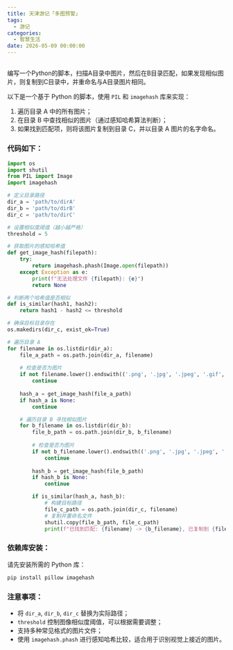 ```yaml
---
title: 天津游记「多图预警」
tags:
  - 游记
categories:
  - 智慧生活
date: 2026-05-09 00:00:00
---
```


> 

<!-- more -->

## 

编写一个Python的脚本，扫描A目录中图片，然后在B目录匹配，如果发现相似图片，则复制到C目录中，并重命名与A目录图片相同。

以下是一个基于 Python 的脚本，使用 `PIL` 和 `imagehash` 库来实现：

1. 遍历目录 A 中的所有图片；
2. 在目录 B 中查找相似的图片（通过感知哈希算法判断）；
3. 如果找到匹配项，则将该图片复制到目录 C，并以目录 A 图片的名字命名。

### 代码如下：

```python
import os
import shutil
from PIL import Image
import imagehash

# 定义目录路径
dir_a = 'path/to/dirA'
dir_b = 'path/to/dirB'
dir_c = 'path/to/dirC'

# 设置相似度阈值（越小越严格）
threshold = 5

# 获取图片的感知哈希值
def get_image_hash(filepath):
    try:
        return imagehash.phash(Image.open(filepath))
    except Exception as e:
        print(f"无法处理文件 {filepath}: {e}")
        return None

# 判断两个哈希值是否相似
def is_similar(hash1, hash2):
    return hash1 - hash2 <= threshold

# 确保目标目录存在
os.makedirs(dir_c, exist_ok=True)

# 遍历目录 A
for filename in os.listdir(dir_a):
    file_a_path = os.path.join(dir_a, filename)
    
    # 检查是否为图片
    if not filename.lower().endswith(('.png', '.jpg', '.jpeg', '.gif', '.bmp')):
        continue
    
    hash_a = get_image_hash(file_a_path)
    if hash_a is None:
        continue

    # 遍历目录 B 寻找相似图片
    for b_filename in os.listdir(dir_b):
        file_b_path = os.path.join(dir_b, b_filename)
        
        # 检查是否为图片
        if not b_filename.lower().endswith(('.png', '.jpg', '.jpeg', '.gif', '.bmp')):
            continue
        
        hash_b = get_image_hash(file_b_path)
        if hash_b is None:
            continue

        if is_similar(hash_a, hash_b):
            # 构建目标路径
            file_c_path = os.path.join(dir_c, filename)
            # 复制并重命名文件
            shutil.copy(file_b_path, file_c_path)
            print(f"已找到匹配: {filename} -> {b_filename}, 已复制到 {file_c_path}")
```

### 依赖库安装：
请先安装所需的 Python 库：

```bash
pip install pillow imagehash
```

### 注意事项：
- 将 `dir_a`, `dir_b`, `dir_c` 替换为实际路径；
- `threshold` 控制图像相似度阈值，可以根据需要调整；
- 支持多种常见格式的图片文件；
- 使用 `imagehash.phash` 进行感知哈希比较，适合用于识别视觉上接近的图片。